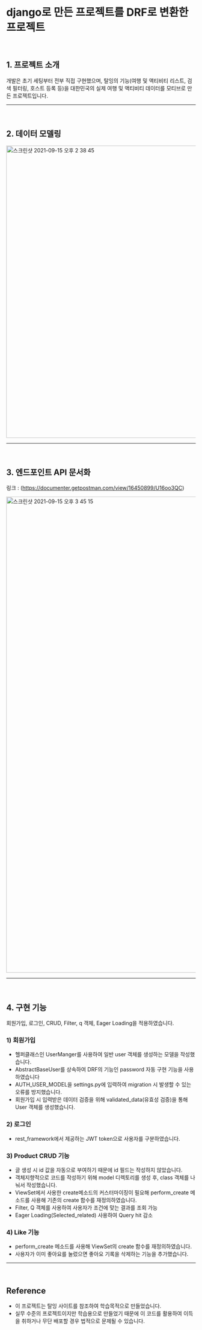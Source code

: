 # django로 만든 프로젝트를 DRF로 변환한 프로젝트


<br>

## 1. 프로젝트 소개
개발은 초기 세팅부터 전부 직접 구현했으며, 탈잉의 기능(여행 및 액티비티 리스트, 검색 필터링, 호스트 등록 등)을 대한민국의 실제 여행 및 액티비티 데이터를 모티브로 만든 프로젝트입니다.

---
<br>

## 2. 데이터 모델링
<img width="776" alt="스크린샷 2021-09-15 오후 2 38 45" src="https://user-images.githubusercontent.com/81137234/133376890-0b243a3a-15dd-44a0-b025-662fb4044182.png">

---
<br>

## 3. 엔드포인트 API 문서화
링크 : (https://documenter.getpostman.com/view/16450899/U16oo3QC)

<img width="1264" alt="스크린샷 2021-09-15 오후 3 45 15" src="https://user-images.githubusercontent.com/81137234/133383978-9b24f9e5-cd14-466f-b363-86d9e4e1033c.png">

---
<br>

## 4. 구현 기능
회원가입, 로그인, CRUD, Filter, q 객체, Eager Loading을 적용하였습니다.


### 1) 회원가입
- 헬퍼클래스인 UserManger를 사용하여 일반 user 객체를 생성하는 모델을 작성했습니다.
- AbstractBaseUser를 상속하여 DRF의 기능인 password 자동 구현 기능을 사용하였습니다
- AUTH_USER_MODEL을 settings.py에 입력하여 migration 시 발생할 수 있는 오류를 방지했습니다.
- 회원가입 시 입력받은 데이터 검증을 위해 validated_data(유효성 검증)을 통해 User 객체를 생성했습니다.

### 2) 로그인
- rest_framework에서 제공하는 JWT token으로 사용자를 구분하였습니다.

### 3) Product CRUD 기능
- 글 생성 시 id 값을 자동으로 부여하기 때문에 id 필드는 작성하지 않았습니다.
- 객체지향적으로 코드를 작성하기 위해 model 디렉토리를 생성 후, class 객체를 나눠서 작성했습니다.
- ViewSet에서 사용한 create메소드의 커스터마이징이 필요해 perform_create 메소드를 사용해 기존의 create 함수를 재정의하였습니다.
- Filter, Q 객체를 사용하여 사용자가 조건에 맞는 결과를 조회 가능
- Eager Loading(Selected_related) 사용하여 Query hit 감소

### 4) Like 기능
- perform_create 메소드를 사용해  ViewSet의 create 함수를 재정의하였습니다.
- 사용자가 이미 좋아요를 눌렀으면 좋아요 기록을 삭제하는 기능을 추가했습니다.

---
<br>

## Reference
- 이 프로젝트는 탈잉 사이트를 참조하여 학습목적으로 만들었습니다.
- 실무 수준의 프로젝트이지만 학습용으로 만들었기 때문에 이 코드를 활용하여 이득을 취하거나 무단 배포할 경우 법적으로 문제될 수 있습니다.

<br>